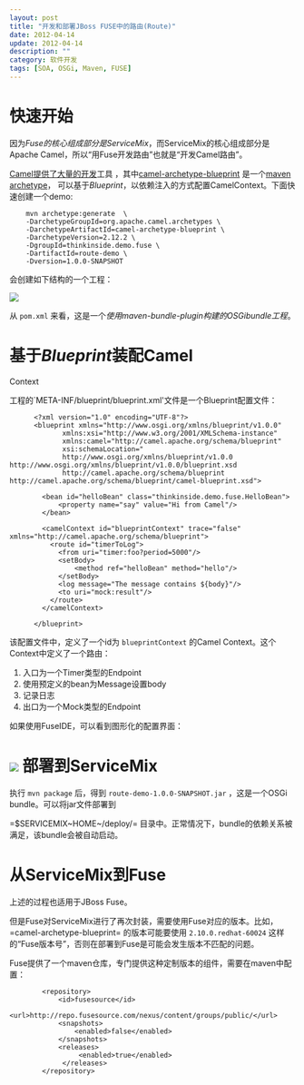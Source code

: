 ```yaml
---
layout: post
title: "开发和部署JBoss FUSE中的路由(Route)"
date: 2012-04-14
update: 2012-04-14
description: ""
category: 软件开发
tags: [SOA, OSGi, Maven, FUSE]
---
```


快速开始
========

因为*Fuse的核心组成部分是ServiceMix*，而ServiceMix的核心组成部分是Apache
Camel，所以“用Fuse开发路由”也就是“开发Camel路由”。

[Camel提供了大量的开发](http://search.maven.org/#search%7Cga%7C1%7Corg.apache.camel.archetypes)工具
，其中[camel-archetype-blueprint](http://search.maven.org/#search%7Cga%7C1%7Ca%3A%22camel-archetype-blueprint%22)
是一个[maven
archetype](http://maven.apache.org/guides/introduction/introduction-to-archetypes.html)，
可以基于*Blueprint*，以依赖注入的方式配置CamelContext。下面快速创建一个demo:

``` {.bash}
    mvn archetype:generate  \
    -DarchetypeGroupId=org.apache.camel.archetypes \
    -DarchetypeArtifactId=camel-archetype-blueprint \
    -DarchetypeVersion=2.12.2 \
    -DgroupId=thinkinside.demo.fuse \
    -DartifactId=route-demo \
    -Dversion=1.0.0-SNAPSHOT
```

会创建如下结构的一个工程：

![](./assets/images/fuse/route-demo-structure.png)

从 `pom.xml`
来看，这是一个*使用maven-bundle-plugin构建的OSGibundle工程*。

基于*Blueprint*装配Camel
========================

Context

工程的\`META-INF/blueprint/blueprint.xml'文件是一个Blueprint配置文件：

``` {.xml}
      <?xml version="1.0" encoding="UTF-8"?>
      <blueprint xmlns="http://www.osgi.org/xmlns/blueprint/v1.0.0"
             xmlns:xsi="http://www.w3.org/2001/XMLSchema-instance"
             xmlns:camel="http://camel.apache.org/schema/blueprint"
             xsi:schemaLocation="
             http://www.osgi.org/xmlns/blueprint/v1.0.0 http://www.osgi.org/xmlns/blueprint/v1.0.0/blueprint.xsd
             http://camel.apache.org/schema/blueprint http://camel.apache.org/schema/blueprint/camel-blueprint.xsd">

        <bean id="helloBean" class="thinkinside.demo.fuse.HelloBean">
            <property name="say" value="Hi from Camel"/>
        </bean>

        <camelContext id="blueprintContext" trace="false" xmlns="http://camel.apache.org/schema/blueprint">
          <route id="timerToLog">
            <from uri="timer:foo?period=5000"/>
            <setBody>
                <method ref="helloBean" method="hello"/>
            </setBody>
            <log message="The message contains ${body}"/>
            <to uri="mock:result"/>
          </route>
        </camelContext>

      </blueprint>
```

该配置文件中，定义了一个id为 `blueprintContext` 的Camel
Context。这个Context中定义了一个路由：

1.  入口为一个Timer类型的Endpoint
2.  使用预定义的bean为Message设置body
3.  记录日志
4.  出口为一个Mock类型的Endpoint

如果使用FuseIDE，可以看到图形化的配置界面：

![](./assets/images/fuse/route-design.png)
部署到ServiceMix
================

执行 `mvn package` 后，得到 `route-demo-1.0.0-SNAPSHOT.jar`
，这是一个OSGi bundle。可以将jar文件部署到

=\$SERVICEMIX~HOME~/deploy/=
目录中。正常情况下，bundle的依赖关系被满足，该bundle会被自动启动。

从ServiceMix到Fuse
==================

上述的过程也适用于JBoss Fuse。

但是Fuse对ServiceMix进行了再次封装，需要使用Fuse对应的版本。比如，=camel-archetype-blueprint=
的版本可能要使用 `2.10.0.redhat-60024`
这样的“Fuse版本号”，否则在部署到Fuse是可能会发生版本不匹配的问题。

Fuse提供了一个maven仓库，专门提供这种定制版本的组件，需要在maven中配置：

``` {.xml}
        <repository>
            <id>fusesource</id>
            <url>http://repo.fusesource.com/nexus/content/groups/public/</url>
            <snapshots>
                <enabled>false</enabled>
            </snapshots>
            <releases>
                 <enabled>true</enabled>
             </releases>
        </repository>
```
